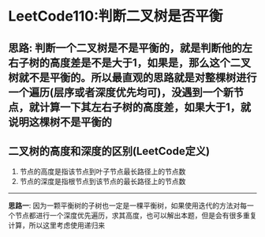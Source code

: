 # LeetCode110:判断二叉树是否平衡

## 思路: 判断一个二叉树是不是平衡的，就是判断他的左右子树的高度差是不是大于1，如果是，那么这个二叉树就不是平衡的。所以最直观的思路就是对整棵树进行一个遍历(层序或者深度优先均可)，没遇到一个新节点，就计算一下其左右子树的高度差，如果大于1，就说明这棵树不是平衡的

## 二叉树的高度和深度的区别(LeetCode定义)

1. 节点的高度是指该节点到叶子节点最长路径上的节点数
2. 节点的深度是指根节点到该节点的最长路径上的节点数

---

**思路一**: 因为一颗平衡树的子树也一定是一棵平衡树，如果使用迭代的方法对每一个节点都进行一个深度优先遍历，求其高度，也可以解出本题，但是会有很多重复计算，所以这里考虑使用递归来